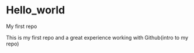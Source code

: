 # Hello_world
My first repo

This is my first repo and a great experience working with Github(intro to my repo)
